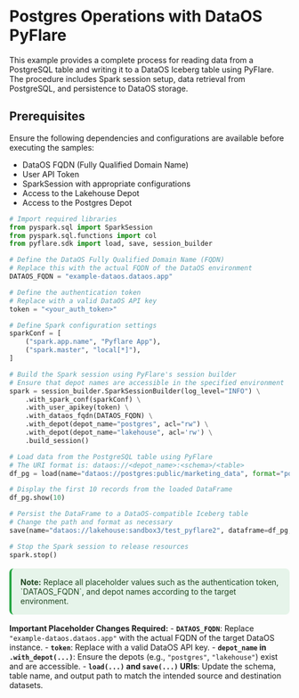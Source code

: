 # Postgres Operations with DataOS PyFlare

This example provides a complete process for reading data from a PostgreSQL table and writing it to a DataOS Iceberg table using PyFlare. The procedure includes Spark session setup, data retrieval from PostgreSQL, and persistence to DataOS storage.

## Prerequisites

Ensure the following dependencies and configurations are available before executing the samples:

- DataOS FQDN (Fully Qualified Domain Name)
- User API Token
- SparkSession with appropriate configurations
- Access to the Lakehouse Depot
- Access to the Postgres Depot


```python
# Import required libraries
from pyspark.sql import SparkSession
from pyspark.sql.functions import col
from pyflare.sdk import load, save, session_builder

# Define the DataOS Fully Qualified Domain Name (FQDN)
# Replace this with the actual FQDN of the DataOS environment
DATAOS_FQDN = "example-dataos.dataos.app"

# Define the authentication token
# Replace with a valid DataOS API key
token = "<your_auth_token>"

# Define Spark configuration settings
sparkConf = [
    ("spark.app.name", "Pyflare App"),
    ("spark.master", "local[*]"),
]

# Build the Spark session using PyFlare's session builder
# Ensure that depot names are accessible in the specified environment
spark = session_builder.SparkSessionBuilder(log_level="INFO") \
    .with_spark_conf(sparkConf) \
    .with_user_apikey(token) \
    .with_dataos_fqdn(DATAOS_FQDN) \
    .with_depot(depot_name="postgres", acl="rw") \
    .with_depot(depot_name="lakehouse", acl='rw') \
    .build_session()

# Load data from the PostgreSQL table using PyFlare
# The URI format is: dataos://<depot_name>:<schema>/<table>
df_pg = load(name="dataos://postgres:public/marketing_data", format="postgresql")

# Display the first 10 records from the loaded DataFrame
df_pg.show(10)

# Persist the DataFrame to a DataOS-compatible Iceberg table
# Change the path and format as necessary
save(name="dataos://lakehouse:sandbox3/test_pyflare2", dataframe=df_pg, format="iceberg", mode="overwrite")

# Stop the Spark session to release resources
spark.stop()
```

<aside class="best-practice" style="border-left: 4px solid #28a745; background-color: #e6f4ea; color: #1e4620; padding: 1rem; border-radius: 0.5rem; margin: 1rem 0;">
<b>Note:</b> Replace all placeholder values such as the authentication token, `DATAOS_FQDN`, and depot names according to the target environment.
</aside>


**Important Placeholder Changes Required:**
    - **`DATAOS_FQDN`**: Replace `"example-dataos.dataos.app"` with the actual FQDN of the target DataOS instance.
    - **`token`**: Replace with a valid DataOS API key.
    - **`depot_name` in `.with_depot(...)`**: Ensure the depots (e.g., `"postgres"`, `"lakehouse"`) exist and are accessible.
    - **`load(...)` and `save(...)` URIs**: Update the schema, table name, and output path to match the intended source and destination datasets.